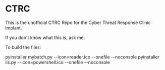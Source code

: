 # CTRC
This is the unofficial CTRC Repo for the Cyber Threat Response Clinic Implant.

If you don't know what this is, ask me.

To build the files:

pyinstaller mybatch.py --icon=reader.ico --onefile --noconsole
pyinstaller iis.py --icon=powershell.ico --onefile --noconsole
